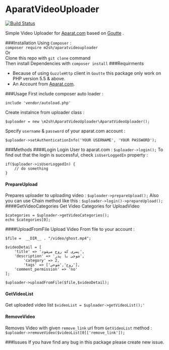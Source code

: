 # AparatVideoUploader
[![Build Status](https://travis-ci.org/m2sh/AparatVideoUploader.svg?branch=master)](https://travis-ci.org/m2sh/AparatVideoUploader)  

Simple Video Uploader for [Aparat.com](http://aparat.com) based on [Goutte](https://github.com/FriendsOfPHP/Goutte) .

###Installation 
Using `Composer` :  
`composer require m2sh/aparatvideouploader`  
Or  
Clone this repo with `git clone` command  
Then install Dependencies with `composer install`
###Requirments

 - Because of using `GuzzleHttp` client in `Goutte` this package only
   work on PHP version  5.5 & above.
 - An Account from [Aparat.com](http://aparat.com).
 
###Usage
First include composer auto loader :

    include 'vendor/autoload.php'
Create instalnce from uploader class :

    $uploader = new \m2sh\AparatVideoUploader\AparatVideoUploader();
Specify  `username` & `password` of your aparat.com account :

    $uploader->setAuthenticationInfo('YOUR USERNAME', 'YOUR PASSWORD');

###Methods
####Login
Login User to aparat.com :
`$uploader->login();`
To find out that the login is successful, check `isUserLoggedIn` property :

    if($uploader->isUserLoggedIn) {
	    // do something
    }

#### PrepareUpload
Prepares uploader to uploading video :
`$uploader->prepareUpload();`
Also you can use Chain method like this :
`$uploader->login()->prepareUpload();`
####GetVideoCategories
Get Video Categories for UploadVideo

    $categories = $uploader->getVideoCategories();
    echo $categories[0];
####UploadFromFile
Upload Video From file to your account :

    $file =  __DIR__ . "/video/ghost.mp4";
    
    $videoDetail = [
    	'title' => 'پسری که روح می‌شود',
    	'description' => 'شوخی با پدر',
	        'category' => 2,
		    'tags' => ['روح','شوخی'],
	    'comment_permission' => 'no'
    ];
    
    $uploader->uploadFromFile($file,$videoDetail);
#### GetVideoList
Get uploaded video list
`$videoList = $uploader->getVideoList();'`
#### RemoveVideo
Removes Video with given `remove_link` url from `GetVideoList` method :  
`$uploader->removeVideo($videoList[0]['remove_link']);`

###Issues
If you have find any bug in this package please create new issue.
 
